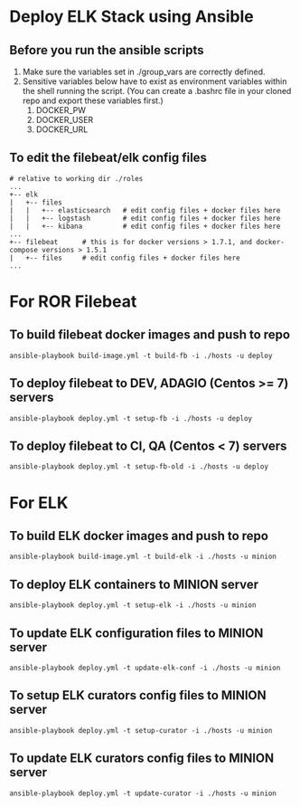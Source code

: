 # Deploy ELK Stack using Ansible

## Before you run the ansible scripts
1) Make sure the variables set in ./group_vars are correctly defined.
2) Sensitive variables below have to exist as environment variables within the shell running the script.
   (You can create a .bashrc file in your cloned repo and export these variables first.)
   1) DOCKER_PW
   2) DOCKER_USER
   3) DOCKER_URL

## To edit the filebeat/elk config files
```
# relative to working dir ./roles
...
+-- elk
|   +-- files
|   |   +-- elasticsearch   # edit config files + docker files here
|   |   +-- logstash        # edit config files + docker files here
|   |   +-- kibana          # edit config files + docker files here
...
+-- filebeat      # this is for docker versions > 1.7.1, and docker-compose versions > 1.5.1
|   +-- files     # edit config files + docker files here
...
```


# For ROR Filebeat
## To build filebeat docker images and push to repo
`ansible-playbook build-image.yml -t build-fb -i ./hosts -u deploy`

## To deploy filebeat to DEV, ADAGIO (Centos >= 7) servers
`ansible-playbook deploy.yml -t setup-fb -i ./hosts -u deploy`

## To deploy filebeat to CI, QA (Centos < 7) servers
`ansible-playbook deploy.yml -t setup-fb-old -i ./hosts -u deploy`

# For ELK
## To build ELK docker images and push to repo
`ansible-playbook build-image.yml -t build-elk -i ./hosts -u minion`

## To deploy ELK containers to MINION server
`ansible-playbook deploy.yml -t setup-elk -i ./hosts -u minion`

## To update ELK configuration files to MINION server
`ansible-playbook deploy.yml -t update-elk-conf -i ./hosts -u minion`

## To setup ELK curators config files to MINION server
`ansible-playbook deploy.yml -t setup-curator -i ./hosts -u minion`

## To update ELK curators config files to MINION server
`ansible-playbook deploy.yml -t update-curator -i ./hosts -u minion`
